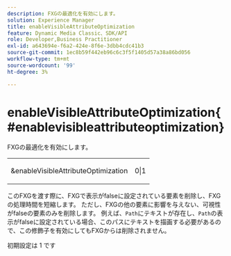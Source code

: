 ```yaml
---
description: FXGの最適化を有効にします。
solution: Experience Manager
title: enableVisibleAttributeOptimization
feature: Dynamic Media Classic、SDK/API
role: Developer,Business Practitioner
exl-id: a643694e-f6a2-424e-8f6e-3dbb4cdc41b3
source-git-commit: 1ec8b59f442eb96c6c3f5f1405d57a38a86bd056
workflow-type: tm+mt
source-wordcount: '99'
ht-degree: 3%

---
```


# enableVisibleAttributeOptimization{#enablevisibleattributeoptimization}

FXGの最適化を有効にします。

<table id="simpletable_FDE0D8786BC747AF87A336452500E695"> 
 <tr class="strow"> 
  <td class="stentry"> <p><span class="codeph"> &amp;enableVisibleAttributeOptimization</span> </p> </td> 
  <td class="stentry"> <p>0|1 </p></td> 
 </tr> 
</table>

このFXGを渡す際に、FXGで表示がfalseに設定されている要素を削除し、FXGの処理時間を短縮します。 ただし、FXGの他の要素に影響を与えない、可視性がfalseの要素のみを削除します。 例えば、`Path`にテキストが存在し、`Path`の表示がfalseに設定されている場合、このパスにテキストを描画する必要があるので、この修飾子を有効にしてもFXGからは削除されません。

初期設定は 1 です
